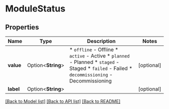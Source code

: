 # ModuleStatus

## Properties

Name | Type | Description | Notes
------------ | ------------- | ------------- | -------------
**value** | Option<**String**> | * `offline` - Offline * `active` - Active * `planned` - Planned * `staged` - Staged * `failed` - Failed * `decommissioning` - Decommissioning | [optional]
**label** | Option<**String**> |  | [optional]

[[Back to Model list]](../README.md#documentation-for-models) [[Back to API list]](../README.md#documentation-for-api-endpoints) [[Back to README]](../README.md)


